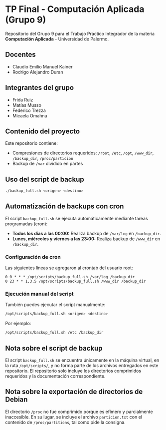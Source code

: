 # TP Final - Computación Aplicada (Grupo 9)

Repositorio del Grupo 9 para el Trabajo Práctico Integrador de la materia **Computación Aplicada** - Universidad de Palermo.

## Docentes
- Claudio Emilio Manuel Kainer
- Rodrigo Alejandro Duran


## Integrantes del grupo

- Frida Ruiz
- Matías Musso
- Federico Trezza
- Micaela Omahna

## Contenido del proyecto

Este repositorio contiene:

- Compresiones de directorios requeridos: `/root`, `/etc`, `/opt`, `/www_dir`, `/backup_dir`, `/proc/particion`
- Backup de `/var` dividido en partes


## Uso del script de backup

```bash
./backup_full.sh <origen> <destino>

```

## Automatización de backups con cron

El script `backup_full.sh` se ejecuta automáticamente mediante tareas programadas (cron):

- **Todos los días a las 00:00:** Realiza backup de `/var/log` en `/backup_dir`.
- **Lunes, miércoles y viernes a las 23:00:** Realiza backup de `/www_dir` en `/backup_dir`.

### Configuración de cron

Las siguientes líneas se agregaron al crontab del usuario root:

```cron
0 0 * * * /opt/scripts/backup_full.sh /var/log /backup_dir
0 23 * * 1,3,5 /opt/scripts/backup_full.sh /www_dir /backup_dir
```

### Ejecución manual del script

También puedes ejecutar el script manualmente:

```bash
/opt/scripts/backup_full.sh <origen> <destino>
```

Por ejemplo:

```bash
/opt/scripts/backup_full.sh /etc /backup_dir
```

## Nota sobre el script de backup

El script `backup_full.sh` se encuentra únicamente en la máquina virtual, en la ruta `/opt/scripts/`, y no forma parte de los archivos entregados en este repositorio. El repositorio solo incluye los directorios comprimidos requeridos y la documentación correspondiente.

## Nota sobre la exportación de directorios de Debian
El directorio `/proc` no fue comprimido porque es efímero y parcialmente inaccesible. En su lugar, se incluye el archivo `particion.txt` con el contenido de `/proc/partitions`, tal como pide la consigna.
